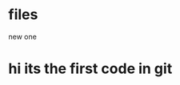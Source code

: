 # files
new one
<html>
  <head>
    <title>new code</title>
  </head>
  <body>
    <h1>hi its the first code in git</h1>
    </body>
</html>
